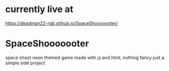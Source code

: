 # currently live at 

https://deadman22-rgb.github.io/SpaceShooooooter/

# SpaceShooooooter
space shoot neon themed game made with js and html, nothing fancy just a simple side project 

